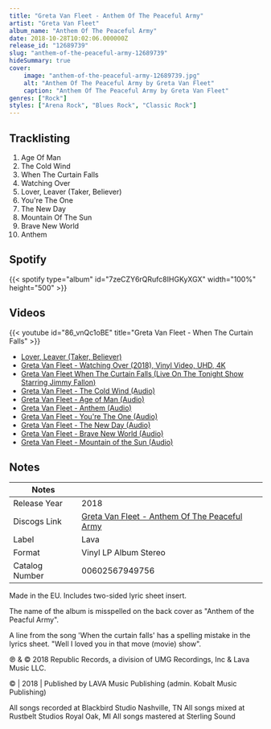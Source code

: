```yaml
---
title: "Greta Van Fleet - Anthem Of The Peaceful Army"
artist: "Greta Van Fleet"
album_name: "Anthem Of The Peaceful Army"
date: 2018-10-28T10:02:06.000000Z
release_id: "12689739"
slug: "anthem-of-the-peaceful-army-12689739"
hideSummary: true
cover:
    image: "anthem-of-the-peaceful-army-12689739.jpg"
    alt: "Anthem Of The Peaceful Army by Greta Van Fleet"
    caption: "Anthem Of The Peaceful Army by Greta Van Fleet"
genres: ["Rock"]
styles: ["Arena Rock", "Blues Rock", "Classic Rock"]
---
```


## Tracklisting
1. Age Of Man
2. The Cold Wind
3. When The Curtain Falls
4. Watching Over
5. Lover, Leaver (Taker, Believer)
6. You're The One
7. The New Day
8. Mountain Of The Sun
9. Brave New World
10. Anthem


## Spotify
{{< spotify type="album" id="7zeCZY6rQRufc8IHGKyXGX" width="100%" height="500" >}}



## Videos
{{< youtube id="86_vnQc1oBE" title="Greta Van Fleet - When The Curtain Falls" >}}
- [Lover, Leaver (Taker, Believer)](https://www.youtube.com/watch?v=hw1DetXwXgE)
- [Greta Van Fleet - Watching Over (2018), Vinyl Video, UHD, 4K](https://www.youtube.com/watch?v=a67cM-6fJbo)
- [Greta Van Fleet When The Curtain Falls (Live On The Tonight Show Starring Jimmy Fallon)](https://www.youtube.com/watch?v=Sr1-jIyRB90)
- [Greta Van Fleet - The Cold Wind (Audio)](https://www.youtube.com/watch?v=WhwbltW35dM)
- [Greta Van Fleet - Age of Man (Audio)](https://www.youtube.com/watch?v=Wd9te6ZQXpQ)
- [Greta Van Fleet - Anthem (Audio)](https://www.youtube.com/watch?v=D2xar8DwKi0)
- [Greta Van Fleet - You're The One (Audio)](https://www.youtube.com/watch?v=S2pa-Eb4wLE)
- [Greta Van Fleet - The New Day (Audio)](https://www.youtube.com/watch?v=j_fElyTRFCc)
- [Greta Van Fleet - Brave New World (Audio)](https://www.youtube.com/watch?v=K6l0JTo-Ovc)
- [Greta Van Fleet - Mountain of the Sun (Audio)](https://www.youtube.com/watch?v=RqFwTIkWegY)

## Notes
| Notes          |             |
| ---------------| ----------- |
| Release Year   | 2018 |
| Discogs Link   | [Greta Van Fleet - Anthem Of The Peaceful Army](https://www.discogs.com/release/12689739-Greta-Van-Fleet-Anthem-Of-The-Peaceful-Army) |
| Label          | Lava |
| Format         | Vinyl LP Album Stereo |
| Catalog Number | 00602567949756 |

Made in the EU. Includes two-sided lyric sheet insert.

The name of the album is misspelled on the back cover as "Anthem of the Peacful Army". 

A line from the song 'When the curtain falls' has a spelling mistake in the lyrics sheet. "Well I loved you in that move (movie) show".

℗ & © 2018 Republic Records, a division of UMG Recordings, Inc & Lava Music LLC.

© | 2018 | Published by LAVA Music Publishing (admin. Kobalt Music Publishing)

All songs recorded at Blackbird Studio Nashville, TN
All songs mixed at Rustbelt Studios Royal Oak, MI
All songs mastered at Sterling Sound

